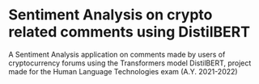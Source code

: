 # Sentiment Analysis on crypto related comments using DistilBERT
A Sentiment Analysis application on comments made by users of cryptocurrency forums using the Transformers model DistilBERT, project made for the Human Language Technologies exam (A.Y. 2021-2022)
